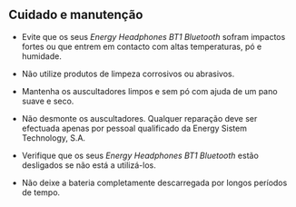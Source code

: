 ## Cuidado e manutenção

* Evite que os seus *Energy Headphones BT1 Bluetooth* sofram impactos fortes ou que entrem em contacto com altas temperaturas, pó e humidade. 

* Não utilize produtos de limpeza corrosivos ou abrasivos.

* Mantenha os auscultadores limpos e sem pó com ajuda de um pano suave e seco.

* Não desmonte os auscultadores. Qualquer reparação deve ser efectuada apenas por pessoal qualificado da Energy Sistem Technology, S.A.

* Verifique que os seus *Energy Headphones BT1 Bluetooth* estão desligados se não está a utilizá-los.

* Não deixe a bateria completamente descarregada por longos períodos de tempo.

